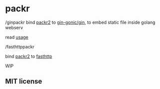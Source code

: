 # packr

/ginpackr
bind [packr2](https://github.com/gobuffalo/packr/tree/master/v2) to [gin-gonic/gin](https://github.com/gin-gonic/gin), to embed static file inside golang webserv

read [usage](./gin/README.md)

/fasthttppackr

bind [packr2](https://github.com/gobuffalo/packr/tree/master/v2) to [fasthttp](https://github.com/valyala/fasthttp)

WIP

## MIT license

